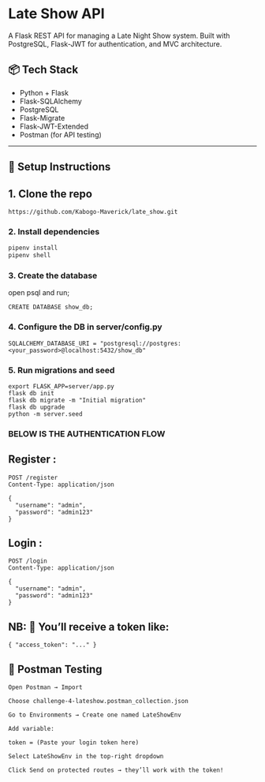 # Late Show API

A Flask REST API for managing a Late Night Show system. Built with PostgreSQL, Flask-JWT for authentication, and MVC architecture.

## 📦 Tech Stack

- Python + Flask
- Flask-SQLAlchemy
- PostgreSQL
- Flask-Migrate
- Flask-JWT-Extended
- Postman (for API testing)

---

## 🔧 Setup Instructions


## 1. Clone the repo
``` console
https://github.com/Kabogo-Maverick/late_show.git
```

### 2. Install dependencies

```bash
pipenv install
pipenv shell
```

### 3. Create the database
open psql and run;

```console
CREATE DATABASE show_db;
```

### 4. Configure the DB in server/config.py

```console
SQLALCHEMY_DATABASE_URI = "postgresql://postgres:<your_password>@localhost:5432/show_db"
```

### 5. Run migrations and seed

```console
export FLASK_APP=server/app.py
flask db init
flask db migrate -m "Initial migration"
flask db upgrade
python -m server.seed
```

### BELOW IS THE AUTHENTICATION FLOW

## Register :

```console
POST /register
Content-Type: application/json

{
  "username": "admin",
  "password": "admin123"
}
```

## Login :

```console
POST /login
Content-Type: application/json

{
  "username": "admin",
  "password": "admin123"
}
```

## NB: 🔐 You’ll receive a token like:
```console
{ "access_token": "..." }
```

## 🔬 Postman Testing
```console
Open Postman → Import

Choose challenge-4-lateshow.postman_collection.json

Go to Environments → Create one named LateShowEnv

Add variable:

token = (Paste your login token here)

Select LateShowEnv in the top-right dropdown

Click Send on protected routes → they’ll work with the token!
```
